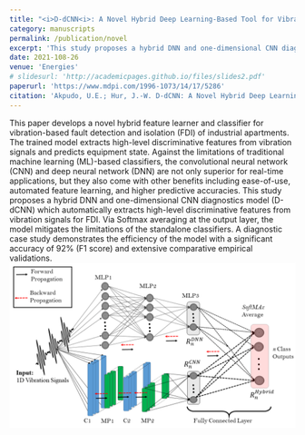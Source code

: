```yaml
---
title: "<i>D-dCNN<i>: A Novel Hybrid Deep Learning-Based Tool for Vibration-Based Diagnostics"
category: manuscripts
permalink: /publication/novel
excerpt: 'This study proposes a hybrid DNN and one-dimensional CNN diagnostics model (D-dCNN) which automatically extracts high-level discriminative features from vibration signals for fault detection and isolation (FDI).'
date: 2021-108-26
venue: 'Energies'
# slidesurl: 'http://academicpages.github.io/files/slides2.pdf'
paperurl: 'https://www.mdpi.com/1996-1073/14/17/5286'
citation: 'Akpudo, U.E.; Hur, J.-W. D-dCNN: A Novel Hybrid Deep Learning-Based Tool for Vibration-Based Diagnostics. <i>Energies<i> 2021, 14, 5286. https://doi.org/10.3390/en14175286'
---
```


This paper develops a novel hybrid feature learner and classifier for vibration-based fault detection and isolation (FDI) of industrial apartments. The trained model extracts high-level discriminative features from vibration signals and predicts equipment state. Against the limitations of traditional machine learning (ML)-based classifiers, the convolutional neural network (CNN) and deep neural network (DNN) are not only superior for real-time applications, but they also come with other benefits including ease-of-use, automated feature learning, and higher predictive accuracies. This study proposes a hybrid DNN and one-dimensional CNN diagnostics model (D-dCNN) which automatically extracts high-level discriminative features from vibration signals for FDI. Via Softmax averaging at the output layer, the model mitigates the limitations of the standalone classifiers. A diagnostic case study demonstrates the efficiency of the model with a significant accuracy of 92% (F1 score) and extensive comparative empirical validations. <br/><img src='/images/novelxai.webp'>